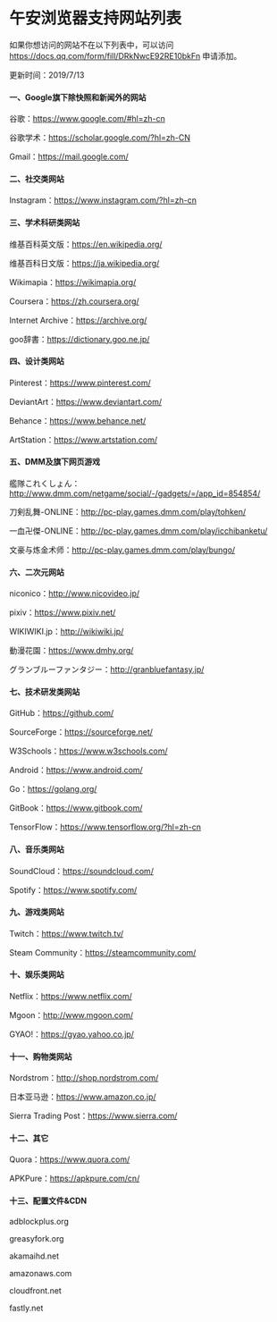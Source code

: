 # 午安浏览器支持网站列表

如果你想访问的网站不在以下列表中，可以访问 https://docs.qq.com/form/fill/DRkNwcE92RE10bkFn 申请添加。

更新时间：2019/7/13

#### 一、Google旗下除快照和新闻外的网站

谷歌：https://www.google.com/#hl=zh-cn

谷歌学术：https://scholar.google.com/?hl=zh-CN

Gmail：https://mail.google.com/

#### 二、社交类网站

Instagram：https://www.instagram.com/?hl=zh-cn

#### 三、学术科研类网站

维基百科英文版：https://en.wikipedia.org/

维基百科日文版：https://ja.wikipedia.org/

Wikimapia：https://wikimapia.org/

Coursera：https://zh.coursera.org/

Internet Archive：https://archive.org/

goo辞書：https://dictionary.goo.ne.jp/

#### 四、设计类网站

Pinterest：https://www.pinterest.com/ 

DeviantArt：https://www.deviantart.com/

Behance：https://www.behance.net/

ArtStation：https://www.artstation.com/

#### 五、DMM及旗下网页游戏

艦隊これくしょん：http://www.dmm.com/netgame/social/-/gadgets/=/app_id=854854/

刀剣乱舞-ONLINE：http://pc-play.games.dmm.com/play/tohken/

一血卍傑-ONLINE：http://pc-play.games.dmm.com/play/icchibanketu/

文豪与炼金术师：http://pc-play.games.dmm.com/play/bungo/

#### 六、二次元网站

niconico：http://www.nicovideo.jp/

pixiv：https://www.pixiv.net/

WIKIWIKI.jp：http://wikiwiki.jp/

動漫花園：https://www.dmhy.org/

グランブルーファンタジー：http://granbluefantasy.jp/

#### 七、技术研发类网站

GitHub：https://github.com/

SourceForge：https://sourceforge.net/

W3Schools：https://www.w3schools.com/

Android：https://www.android.com/

Go：https://golang.org/

GitBook：https://www.gitbook.com/

TensorFlow：https://www.tensorflow.org/?hl=zh-cn

#### 八、音乐类网站

SoundCloud：https://soundcloud.com/

Spotify：https://www.spotify.com/

#### 九、游戏类网站

Twitch：https://www.twitch.tv/

Steam Community：https://steamcommunity.com/

#### 十、娱乐类网站

Netflix：https://www.netflix.com/

Mgoon：http://www.mgoon.com/

GYAO!：https://gyao.yahoo.co.jp/

#### 十一、购物类网站

Nordstrom：http://shop.nordstrom.com/

日本亚马逊：https://www.amazon.co.jp/

Sierra Trading Post：https://www.sierra.com/

#### 十二、其它

Quora：https://www.quora.com/

APKPure：https://apkpure.com/cn/

#### 十三、配置文件&CDN

adblockplus.org

greasyfork.org

akamaihd.net

amazonaws.com

cloudfront.net

fastly.net
